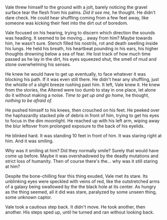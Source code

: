 Vale threw himself to the ground with a jolt, barely noticing the gravel surface tear the flesh from his palms. *Did it see me,* he thought. He didn't dare check. He could hear shuffling coming from a few feet away, like someone was kicking their feet into the dirt out of boredom.

Vale focused on his hearing, trying to discern which direction the sounds was heading. It seemed to be moving... away from him? Maybe towards him, he wasn't sure. Stench filled his nostrils, rot and death swelling inside his lungs. He held his breath, his heartbeat pounding in his ears, his higher thoughts drowning below a sea of fear. He lost track of how much time passed as he lay in the dirt, his eyes squeezed shut, the smell of mud and stone overwhelming his senses.

He knew he would have to get up eventually, to face whatever it was blocking his path. If it was even still there. He didn't hear any shuffling, just the whistle of a slight breeze rushing past him. It left, Vale knew it. He knew from the stories, the Altered were too dumb to stay in one place, let alone do it without making a noise. *Time to get up and go home,* he thought, *nothing to be afraid of.*

He pushed himself to his knees, then crouched on his feet. He peeked over the haphazardly stacked pile of debris in front of him, trying to get his eyes to focus in the dim moonlight. He reached up with his left arm, wiping away the blur leftover from prolonged exposure to the back of his eyelids.

He blinked hard. It was standing 10 feet in front of him. It was staring right at him. And it was smiling.

Why was it smiling at him? Did they normally smile? Surely that would have come up before. Maybe it was overshadowed by the deadly mutations and strict loss of humanity. Then of course there's the... why was it still staring at him?

Despite the bone-chilling fear this thing exuded, Vale met its stare. Its unblinking eyes were speckled with veins of red, like the outstretched arms of a galaxy being swallowed by the the black hole at its center. As hungry as the thing seemed, all it did was stare, paralyzed by some unseen thing, some unknown captor.

Vale took a cautious step back. It didn't move. He took another, then another. His steps sped up, until he turned and ran without looking back. 